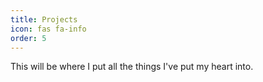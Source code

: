 ```yaml
---
title: Projects
icon: fas fa-info
order: 5
---
```


This will be where I put all the things I've put my heart into.

